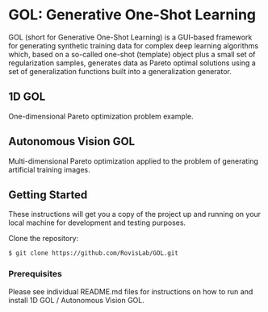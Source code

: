 # GOL: Generative One-Shot Learning

GOL (short for Generative One-Shot Learning) is a GUI-based framework for generating synthetic training data for complex deep learning algorithms which, based on a so-called one-shot (template) object plus a small set of regularization samples, generates data as Pareto optimal solutions using a set of generalization functions built into a generalization generator.

## 1D GOL
One-dimensional Pareto optimization problem example.

## Autonomous Vision GOL
Multi-dimensional Pareto optimization applied to the problem of generating artificial training images.

## Getting Started

These instructions will get you a copy of the project up and running on your local machine for development and testing purposes.

Clone the repository:
```bash
$ git clone https://github.com/RovisLab/GOL.git
```

### Prerequisites

Please see individual README.md files for instructions on how to run and install 1D GOL / Autonomous Vision GOL.
